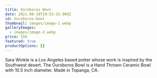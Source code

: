 ```yaml
---
title: Ouroboros Bowl
date: 2021-08-18T19:53:33.909Z
id: ouroboros-bowl
thumbnail: images/image-1.webp
galleryImages:
  - images/image-2.webp
price: 150
featured: true
productOptions: []
---
```


Sara Winkle is a Los Angeles based potter whose work is inspired by the Southwest desert. The Ouroboros Bowl is a Hand Thrown Ceramic Bowl with 10.5 inch diameter. Made in Topanga, CA.

